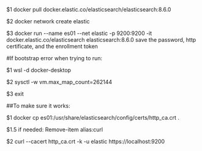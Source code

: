$1  docker pull docker.elastic.co/elasticsearch/elasticsearch:8.6.0

$2  docker network create elastic

$3  docker run --name es01 --net elastic -p 9200:9200 -it docker.elastic.co/elasticsearch elasticsearch:8.6.0
	save the password, http certificate, and the enrollment token


#If bootstrap error when trying to run:

$1 wsl -d docker-desktop

$2 sysctl -w vm.max_map_count=262144

$3 exit

    
##To make sure it works:

$1  docker cp es01:/usr/share/elasticsearch/config/certs/http_ca.crt .

$1.5 if needed: Remove-item alias:curl

$2  curl --cacert http_ca.crt -k -u elastic https://localhost:9200
